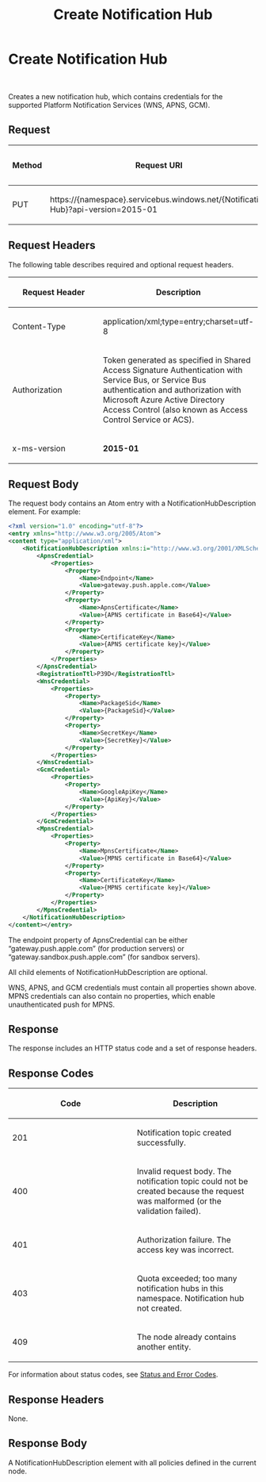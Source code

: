 ﻿---
title: Create Notification Hub
TOCTitle: Create Notification Hub
ms:assetid: 8de9cbbb-9d8b-400f-a0b1-4644bbbcf13b
ms:mtpsurl: https://msdn.microsoft.com/en-us/library/Dn223269(v=Azure.100)
ms:contentKeyID: 54432128
ms.date: 08/18/2015
mtps_version: v=Azure.100
dev_langs:
- xml
---

# Create Notification Hub

 


Creates a new notification hub, which contains credentials for the supported Platform Notification Services (WNS, APNS, GCM).

## Request

<table>
<colgroup>
<col style="width: 33%" />
<col style="width: 33%" />
<col style="width: 33%" />
</colgroup>
<thead>
<tr class="header">
<th><p>Method</p></th>
<th><p>Request URI</p></th>
<th><p>HTTP version</p></th>
</tr>
</thead>
<tbody>
<tr class="odd">
<td><p>PUT</p></td>
<td><p>https://{namespace}.servicebus.windows.net/{Notification Hub}?api-version=2015-01</p></td>
<td><p>HTTP/1.1</p></td>
</tr>
</tbody>
</table>


## Request Headers

The following table describes required and optional request headers.

<table>
<colgroup>
<col style="width: 50%" />
<col style="width: 50%" />
</colgroup>
<thead>
<tr class="header">
<th><p>Request Header</p></th>
<th><p>Description</p></th>
</tr>
</thead>
<tbody>
<tr class="odd">
<td><p>Content-Type</p></td>
<td><p>application/xml;type=entry;charset=utf-8</p></td>
</tr>
<tr class="even">
<td><p>Authorization</p></td>
<td><p>Token generated as specified in Shared Access Signature Authentication with Service Bus, or Service Bus authentication and authorization with Microsoft Azure Active Directory Access Control (also known as Access Control Service or ACS).</p></td>
</tr>
<tr class="odd">
<td><p>x-ms-version</p></td>
<td><p><strong>2015-01</strong></p></td>
</tr>
</tbody>
</table>


## Request Body

The request body contains an Atom entry with a NotificationHubDescription element. For example:

``` xml
<?xml version="1.0" encoding="utf-8"?>
<entry xmlns="http://www.w3.org/2005/Atom">
<content type="application/xml">
    <NotificationHubDescription xmlns:i="http://www.w3.org/2001/XMLSchema-instance" xmlns="http://schemas.microsoft.com/netservices/2010/10/servicebus/connect">
        <ApnsCredential>
            <Properties>
                <Property>
                    <Name>Endpoint</Name> 
                    <Value>gateway.push.apple.com</Value> 
                </Property>
                <Property>
                    <Name>ApnsCertificate</Name> 
                    <Value>{APNS certificate in Base64}</Value> 
                </Property>
                <Property>
                    <Name>CertificateKey</Name> 
                    <Value>{APNS certificate key}</Value> 
                </Property>
            </Properties>
        </ApnsCredential>
        <RegistrationTtl>P39D</RegistrationTtl> 
        <WnsCredential>
            <Properties>
                <Property>
                    <Name>PackageSid</Name> 
                    <Value>{PackageSid}</Value> 
                </Property>
                <Property>
                    <Name>SecretKey</Name> 
                    <Value>{SecretKey}</Value> 
                </Property>
            </Properties>
        </WnsCredential>
        <GcmCredential>
            <Properties>
                <Property>
                    <Name>GoogleApiKey</Name> 
                    <Value>{ApiKey}</Value> 
                </Property>
            </Properties>
        </GcmCredential>
        <MpnsCredential>
            <Properties>
                <Property>
                    <Name>MpnsCertificate</Name> 
                    <Value>{MPNS certificate in Base64}</Value> 
                </Property>
                <Property>
                    <Name>CertificateKey</Name> 
                    <Value>{MPNS certificate key}</Value> 
                </Property>
            </Properties>
        </MpnsCredential>
    </NotificationHubDescription>
</content></entry>
```

The endpoint property of ApnsCredential can be either “gateway.push.apple.com” (for production servers) or “gateway.sandbox.push.apple.com” (for sandbox servers).

All child elements of NotificationHubDescription are optional.

WNS, APNS, and GCM credentials must contain all properties shown above. MPNS credentials can also contain no properties, which enable unauthenticated push for MPNS.

## Response

The response includes an HTTP status code and a set of response headers.

## Response Codes

<table>
<colgroup>
<col style="width: 50%" />
<col style="width: 50%" />
</colgroup>
<thead>
<tr class="header">
<th><p>Code</p></th>
<th><p>Description</p></th>
</tr>
</thead>
<tbody>
<tr class="odd">
<td><p>201</p></td>
<td><p>Notification topic created successfully.</p></td>
</tr>
<tr class="even">
<td><p>400</p></td>
<td><p>Invalid request body. The notification topic could not be created because the request was malformed (or the validation failed).</p></td>
</tr>
<tr class="odd">
<td><p>401</p></td>
<td><p>Authorization failure. The access key was incorrect.</p></td>
</tr>
<tr class="even">
<td><p>403</p></td>
<td><p>Quota exceeded; too many notification hubs in this namespace. Notification hub not created.</p></td>
</tr>
<tr class="odd">
<td><p>409</p></td>
<td><p>The node already contains another entity.</p></td>
</tr>
</tbody>
</table>


For information about status codes, see [Status and Error Codes](http://msdn.microsoft.com/library/windowsazure/dd179357.aspx).

## Response Headers

None.

## Response Body

A NotificationHubDescription element with all policies defined in the current node.

